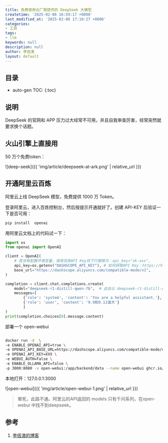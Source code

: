 ```yaml
---
title: 免费使用云厂商提供的 DeepSeek 大模型
createtime: '2025-02-06 16:59:17 +0800'
last_modified_at: '2025-02-06 17:10:27 +0800'
categories:
- 工具
tags:
- llm
keywords: null
description: null
author: 李佶澳
layout: default
---
```


## 目录

* auto-gen TOC:
{:toc}

## 说明

DeepSeek 的官网和 APP 压力过大经常不可用，并且自我审查厉害，经常突然就要求换个话题。


## 火山引擎上直接用

50 万个免费token：

![deep-seek]({{ 'img/article/deepseek-at-ark.png' | relative_url }})
 
## 开通阿里云百炼

阿里云上线 DeepSeek 模型，免费提供 1000 万 Token。


登录阿里云，进入百炼控制台，然后按提示开通就好了。创建 API-KEY 后验证一下是否可用：

```bash
pip install  openai
```

用阿里云文档上的代码试一下：

```python
import os
from openai import OpenAI

client = OpenAI(
    # 若没有配置环境变量，请用百炼API Key将下行替换为：api_key="sk-xxx",
    api_key=os.getenv("DASHSCOPE_API_KEY"), # 如何获取API Key：https://help.aliyun.com/zh/model-studio/developer-reference/get-api-key
    base_url="https://dashscope.aliyuncs.com/compatible-mode/v1",
)

completion = client.chat.completions.create(
    model="deepseek-r1-distill-qwen-7b",  # 此处以 deepseek-r1-distill-qwen-7b 为例，可按需更换模型名称。
    messages=[
        {'role': 'system', 'content': 'You are a helpful assistant.'},
        {'role': 'user', 'content': '9.9和9.11谁大'}
        ]
)
print(completion.choices[0].message.content)
```



部署一个  open-webui

```bash

docker run -d  \
-e ENABLE_OPENAI_API=true \
-e OPENAI_API_BASE_URL=https://dashscope.aliyuncs.com/compatible-mode/v1 \
-e OPENAI_API_KEY=XXX \
-e WEBUI_AUTH=False \
-e ENABLE_OLLAMA_API=false \
-p 3000:8080 -v open-webui:/app/backend/data --name open-webui ghcr.io/open-webui/open-webui:main
```


本地打开：127.0.0.1:3000

![open-webui]({{ 'img/article/open-webui-1.png' | relative_url }})


>晕死，此路不通。阿里云的API返回的 models 只有千问系列，在open-webui 中找不到deepseek。


## 参考

1. [李佶澳的博客][1]

[1]: https://www.lijiaocn.com "李佶澳的博客"
